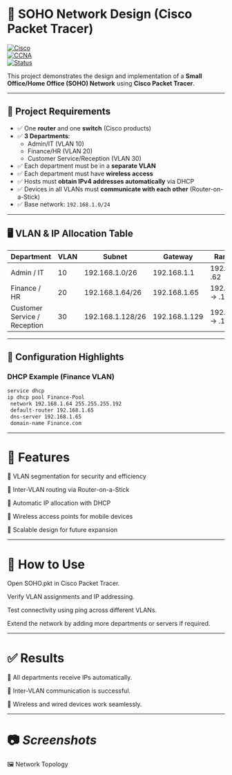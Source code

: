 # 🏢 SOHO Network Design (Cisco Packet Tracer)

[![Cisco](https://img.shields.io/badge/Cisco-PacketTracer-1BA0D7?logo=cisco&logoColor=white)]()  
[![CCNA](https://img.shields.io/badge/CCNA-Networking-1E90FF?logo=cisco&logoColor=white)]()  
[![Status](https://img.shields.io/badge/Status-Completed-brightgreen?style=flat-square)]()  

This project demonstrates the design and implementation of a **Small Office/Home Office (SOHO) Network** using **Cisco Packet Tracer**.  

---

## 📌 Project Requirements

- ✅ One **router** and one **switch** (Cisco products)  
- ✅ **3 Departments**:  
  - Admin/IT (VLAN 10)  
  - Finance/HR (VLAN 20)  
  - Customer Service/Reception (VLAN 30)  
- ✅ Each department must be in a **separate VLAN**  
- ✅ Each department must have **wireless access**  
- ✅ Hosts must **obtain IPv4 addresses automatically** via DHCP  
- ✅ Devices in all VLANs must **communicate with each other** (Router-on-a-Stick)  
- ✅ Base network: `192.168.1.0/24`

---

## 🖥️ VLAN & IP Allocation Table

| Department                   | VLAN | Subnet             | Gateway        | Range of IPs         |
|-------------------------------|------|-------------------|----------------|----------------------|
| Admin / IT                   | 10   | 192.168.1.0/26    | 192.168.1.1    | 192.168.1.2 → .62    |
| Finance / HR                 | 20   | 192.168.1.64/26   | 192.168.1.65   | 192.168.1.66 → .126  |
| Customer Service / Reception | 30   | 192.168.1.128/26  | 192.168.1.129  | 192.168.1.130 → .190 |

---

## 🔧 Configuration Highlights

### DHCP Example (Finance VLAN)
```bash
service dhcp
ip dhcp pool Finance-Pool
 network 192.168.1.64 255.255.255.192
 default-router 192.168.1.65
 dns-server 192.168.1.65
 domain-name Finance.com
```
---

# 📡 Features

🔹 VLAN segmentation for security and efficiency

🔹 Inter-VLAN routing via Router-on-a-Stick

🔹 Automatic IP allocation with DHCP

🔹 Wireless access points for mobile devices

🔹 Scalable design for future expansion

---

# 🚀 How to Use

Open SOHO.pkt in Cisco Packet Tracer.

Verify VLAN assignments and IP addressing.

Test connectivity using ping across different VLANs.

Extend the network by adding more departments or servers if required.

---
# ✅ Results

📡 All departments receive IPs automatically.

🔄 Inter-VLAN communication is successful.

📶 Wireless and wired devices work seamlessly.

---

# 📷 ***Screenshots***

🖼️ Network Topology


